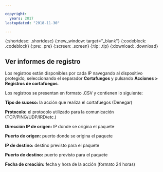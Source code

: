 ```yaml
---

copyright:
  years: 2017
lastupdated: "2018-11-30"

---
```


{:shortdesc: .shortdesc}
{:new_window: target="_blank"}
{:codeblock: .codeblock}
{:pre: .pre}
{:screen: .screen}
{:tip: .tip}
{:download: .download}

## Ver informes de registro

Los registros están disponibles por cada IP navegando al dispositivo protegido, seleccionando el separador **Cortafuegos** y pulsando **Acciones > Registros de cortafuegos**. 

Los registros se presentan en formato .CSV y contienen lo siguiente:

**Tipo de suceso:** la acción que realiza el cortafuegos (Denegar)

**Protocolo:** el protocolo utilizado para la comunicación (TCP/PING/UDP/IRD/etc.)

**Dirección IP de origen:** IP donde se origina el paquete

**Puerto de origen:** puerto donde se origina el paquete

**IP de destino:** destino previsto para el paquete

**Puerto de destino:** puerto previsto para el paquete

**Fecha de creación:** fecha y hora de la acción (formato 24 horas)
